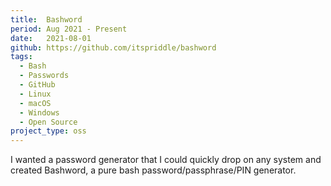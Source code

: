 ```yaml
---
title:  Bashword
period: Aug 2021 - Present
date:   2021-08-01
github: https://github.com/itspriddle/bashword
tags:
  - Bash
  - Passwords
  - GitHub
  - Linux
  - macOS
  - Windows
  - Open Source
project_type: oss
---
```


I wanted a password generator that I could quickly drop on any system and
created Bashword, a pure bash password/passphrase/PIN generator.
